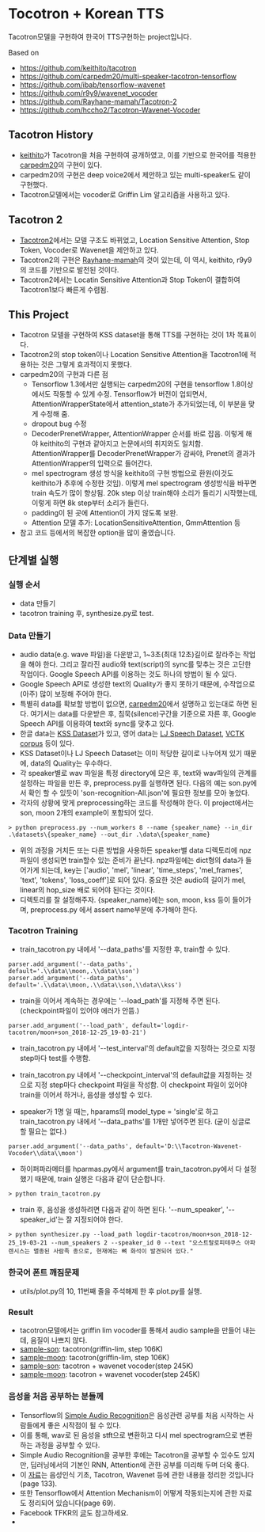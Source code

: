 # Tocotron + Korean TTS
Tacotron모델을 구현하여 한국어 TTS구현하는 project입니다.

Based on 
- https://github.com/keithito/tacotron
- https://github.com/carpedm20/multi-speaker-tacotron-tensorflow
- https://github.com/ibab/tensorflow-wavenet
- https://github.com/r9y9/wavenet_vocoder
- https://github.com/Rayhane-mamah/Tacotron-2
- https://github.com/hccho2/Tacotron-Wavenet-Vocoder


## Tacotron History
- [keithito](https://github.com/keithito/tacotron)가 Tacotron을 처음 구현하여 공개하였고, 이를 기반으로 한국어를 적용한 [carpedm20](https://github.com/carpedm20/multi-speaker-tacotron-tensorflow)의 구현이 있다.
- carpedm20의 구현은 deep voice2에서 제안하고 있는 multi-speaker도 같이 구현했다.
- Tacotron모델에서는 vocoder로 Griffin Lim 알고리즘을 사용하고 있다.


## Tacotron 2
- [Tacotron2](https://arxiv.org/abs/1712.05884)에서는 모델 구조도 바뀌었고, Location Sensitive Attention, Stop Token, Vocoder로 Wavenet을 제안하고 있다.
- Tacotron2의 구현은 [Rayhane-mamah](https://github.com/Rayhane-mamah/Tacotron-2)의 것이 있는데, 이 역시, keithito, r9y9의 코드를 기반으로 발전된 것이다.
- Tacotron2에서는 Locatin Sensitive Attention과 Stop Token이 결합하여 Tacotron1보다 빠른게 수렴됨.


## This Project
* Tacotron 모델을 구현하여 KSS dataset을 통해 TTS를 구현하는 것이 1차 목표이다.
* Tacotron2의 stop token이나 Location Sensitive Attention을 Tacotron1에 적용하는 것은 그렇게 효과적이지 못했다.
* carpedm20의 구현과 다른 점
    * Tensorflow 1.3에서만 실행되는 carpedm20의 구현을 tensorflow 1.8이상에서도 작동할 수 있게 수정. Tensorflow가 버전이 업되면서, AttentionWrapperState에서 attention_state가 추가되었는데, 이 부분을 맞게 수정해 줌.
    * dropout bug 수정 
	* DecoderPrenetWrapper, AttentionWrapper 순서를 바로 잡음. 이렇게 해야 keithito의 구현과 같아지고 논문에서의 취지와도 일치함. AttentionWrapper를 DecoderPrenetWrapper가 감싸야, Prenet의 결과가 AttentionWrapper의 입력으로 들어간다.
	* mel spectrogram 생성 방식을 keithito의 구현 방법으로 환원(이것도 keithito가 추후에 수정한 것임). 이렇게 mel spectrogram 생성방식을 바꾸면 train 속도가 많이 향상됨. 20k step 이상 train해야 소리가 들리기 시작했는데, 이렇게 하면 8k step부터 소리가 들린다.
	* padding이 된 곳에 Attention이 가지 않도록 보완.
	* Attention 모델 추가: LocationSensitiveAttention, GmmAttention 등
* 참고 코드 등에서의 복잡한 option을 많이 줄였습니다.


## 단계별 실행

### 실행 순서
- data 만들기
- tacotron training 후, synthesize.py로 test.


### Data 만들기
- audio data(e.g. wave 파일)을 다운받고,  1~3초(최대 12초)길이로 잘라주는 작업을 해야 한다. 그리고 잘라진 audio와 text(script)의 sync를 맞추는 것은 고단한 작업이다. Google Speech API를 이용하는 것도 하나의 방법이 될 수 있다.
- Google Speech API로 생성한 text의 Quality가 좋지 못하기 때문에, 수작업으로 (아주) 많이 보정해 주어야 한다.
- 특별히 data를 확보할 방법이 없으면, [carpedm20](https://github.com/carpedm20/multi-speaker-tacotron-tensorflow)에서 설명하고 있는대로 하면 된다. 여기서는 data를 다운받은 후, 침묵(silence)구간을 기준으로 자른 후, Google Speech API를 이용하여 text와 sync를 맞추고 있다.
- 한글 data는 [KSS Dataset](https://www.kaggle.com/bryanpark/korean-single-speaker-speech-dataset)가 있고, 영어 data는 [LJ Speech Dataset](https://keithito.com/LJ-Speech-Dataset/), [VCTK corpus](http://homepages.inf.ed.ac.uk/jyamagis/page3/page58/page58.html) 등이 있다.
- KSS Dataset이나 LJ Speech Dataset는 이미 적당한 길이로 나누어져 있기 때문에, data의 Quality는 우수하다.
- 각 speaker별로 wav 파일을 특정 directory에 모은 후, text와 wav파일의 관계를 설정하는 파일을 만든 후, preprocess.py를 실행하면 된다. 다음의 예는 son.py에서 확인 할 수 있듯이 'son-recognition-All.json'에 필요한 정보를 모아 놓았다.
- 각자의 상황에 맞게 preprocessing하는 코드를 작성해야 한다. 이 project에서는 son, moon 2개의 example이 포함되어 있다.
```
> python preprocess.py --num_workers 8 --name {speaker_name} --in_dir .\datasets\{speaker_name} --out_dir .\data\{speaker_name}
```
- 위의 과정을 거치든 또는 다른 방법을 사용하든 speaker별 data 디렉토리에 npz파일이 생성되면 train할수 있는 준비가 끝난다. npz파일에는 dict형의 data가 들어가게 되는데, key는 ['audio', 'mel', 'linear', 'time_steps', 'mel_frames', 'text', 'tokens', 'loss_coeff']로 되어 있다. 중요한 것은 audio의 길이가 mel, linear의 hop_size 배로 되어야 된다는 것이다.
- 디렉토리를 잘 설정해주자. {speaker_name}에는 son, moon, kss 등이 들어가며, preprocess.py 에서 assert name부분에 추가해야 한다.


### Tacotron Training
- train_tacotron.py 내에서 '--data_paths'를 지정한 후, train할 수 있다.
```
parser.add_argument('--data_paths', default='.\\data\\moon,.\\data\\son')  
parser.add_argument('--data_paths', default='.\\data\\moon,.\\data\\son,\\data\\kss')
```
- train을 이어서 계속하는 경우에는 '--load_path'를 지정해 주면 된다. (checkpoint파일이 있어야 에러가 안뜸.)
```
parser.add_argument('--load_path', default='logdir-tacotron/moon+son_2018-12-25_19-03-21')
```
  
- train_tacotron.py 내에서 '--test_interval'의 default값을 지정하는 것으로 지정 step마다 test를 수행함.

- train_tacotron.py 내에서 '--checkpoint_interval'의 default값을 지정하는 것으로 지정 step마다 checkpoint 파일을 작성함. 이 checkpoint 파일이 있어야 train을 이어서 하거나, 음성을 생성할 수 있다.

- speaker가 1명 일 때는, hparams의 model_type = 'single'로 하고 train_tacotron.py 내에서 '--data_paths'를 1개만 넣어주면 된다. (굳이 싱글로 할 필요는 없다.)
```
parser.add_argument('--data_paths', default='D:\\Tacotron-Wavenet-Vocoder\\data\\moon')
```

- 하이퍼파라메터를 hparmas.py에서 argument를 train_tacotron.py에서 다 설정했기 때문에, train 실행은 다음과 같이 단순합니다.
```
> python train_tacotron.py
```
- train 후, 음성을 생성하려면 다음과 같이 하면 된다. '--num_speaker', '--speaker_id'는 잘 지정되어야 한다.
```
> python synthesizer.py --load_path logdir-tacotron/moon+son_2018-12-25_19-03-21 --num_speakers 2 --speaker_id 0 --text "오스트랄로피테쿠스 아파렌시스는 멸종된 사람족 종으로, 현재에는 뼈 화석이 발견되어 있다." 
```

### 한국어 폰트 깨짐문제
- utils/plot.py의 10, 11번째 줄을 주석해제 한 후 plot.py를 실행.


### Result
- tacotron모델에서는 griffin lim vocoder를 통해서 audio sample을 만들어 내는데, 음질이 나쁘지 않다.
- [sample-son](https://www.dropbox.com/s/7bvlwjy09do5yxb/son-%EC%98%A4%EC%8A%A4%ED%8A%B8.wav?dl=0): tacotron(griffin-lim, step 106K)
- [sample-moon](https://www.dropbox.com/s/y1kgmzka0cxp81d/moon-%EC%98%A4%EC%8A%A4%ED%8A%B8.wav?dl=0): tacotron(griffin-lim, step 106K)
- [sample-son](https://www.dropbox.com/s/feptz8bfx7vsxlj/son-wavenet.wav?dl=0): tacotron + wavenet vocoder(step 245K)
- [sample-moon](https://www.dropbox.com/s/rcz29g64v6pyzhv/moon-wavenet.wav?dl=0): tacotron + wavenet vocoder(step 245K)


### 음성을 처음 공부하는 분들께
* Tensorflow의 [Simple Audio Recognition](https://www.tensorflow.org/tutorials/sequences/audio_recognition)은 음성관련 공부를 처음 시작하는 사람들에게 좋은 시작점이 될 수 있다.
* 이를 통해, wav로 된 음성을 stft으로 변환하고 다시 mel spectrogram으로 변환하는 과정을 공부할 수 있다. 
* Simple Audio Recognition을 공부한 후에는 Tacotron을 공부할 수 있수도 있지만, 딥러닝에서의 기본인 RNN, Attention에 관한 공부를 미리해 두며 더욱 좋다.
* 이 [자료](https://github.com/hccho2/hccho2.github.io/blob/master/DeepLearning.pdf)는 음성인식 기초, Tacotron, Wavenet 등에 관한 내용을 정리한 것입니다(page 133).
* 또한 Tensorflow에서 Attention Mechanism이 어떻게 작동되는지에 관한 자료도 정리되어 있습니다(page 69).
* Facebook TFKR의 [글](https://www.facebook.com/groups/TensorFlowKR/permalink/813421485665578/)도 참고하세요.
* 


